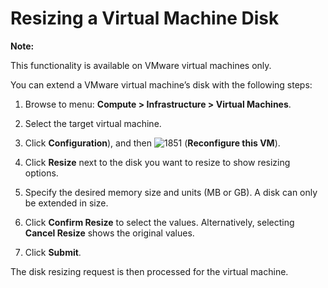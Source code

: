 # Resizing a Virtual Machine Disk

**Note:**

This functionality is available on VMware virtual machines only.

You can extend a VMware virtual machine’s disk with the following steps:

1.  Browse to menu: **Compute > Infrastructure > Virtual Machines**.

2.  Select the target virtual machine.

3.  Click **Configuration**), and then
    ![1851](../images/1851.png) (**Reconfigure this VM**).

4.  Click **Resize** next to the disk you want to resize to show
    resizing options.

5.  Specify the desired memory size and units (MB or GB). A disk can
    only be extended in size.

6.  Click **Confirm Resize** to select the values. Alternatively,
    selecting **Cancel Resize** shows the original values.

7.  Click **Submit**.

The disk resizing request is then processed for the virtual machine.
